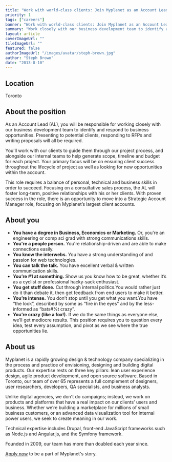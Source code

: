 ```yaml
---
title: "Work with world-class clients: Join Myplanet as an Account Lead"
priority: 1
tags: ["careers"]
banner: "Work with world-class clients: Join Myplanet as an Account Lead"
summary: "Work closely with our business development team to identify and respond to business opportunities."
layout: article
coverImageUrl: ""
tileImageUrl: ""
featured: false
authorImageUrl: "/images/avatar/steph-brown.jpg"
author: "Steph Brown"
date: "2013-8-10"
---
```


## Location ##
Toronto

## About the position ##
As an Account Lead (AL), you will be responsible for working closely with our business development team to identify and respond to business opportunities. Presenting to potential clients, responding to RFPs and writing proposals will all be required.

You'll work with our clients to guide them through our project process, and alongside our internal teams to help generate scope, timeline and budget for each project. Your primary focus will be on ensuring client success throughout the lifecycle of project as well as looking for new opportunities within the account.

This role requires a balance of personal, technical and business skills in order to succeed. Focusing on a consultative sales process, the AL will foster long-term, positive relationships with his or her clients. With proven success in the role, there is an opportunity to move into a Strategic Account Manager role, focusing on Myplanet’s largest client accounts. 

## About you ##
* **You have a degree in Business, Economics or Marketing.** Or, you're an engineering or comp sci grad with strong communications skills.
* **You're a people person.** You're relationship-driven and are able to make connections easily. 
* **You know the interwebs.** You have a strong understanding of and passion for web technologies.
* **You can talk the talk.** You have excellent verbal & written communication skills.
* **You’re #1 at something.** Show us you know how to be great, whether it’s as a cyclist or professional hacky-sack enthusiast.
* **You get stuff done.** Cut through internal politics.You would rather just do it than debate it, then get feedback from end users to make it better.
* **You’re intense.** You don’t stop until you get what you want.You have “the look”, described by some as “fire in the eyes” and by the less-informed as “bats#%t crazy”.
* **You’re crazy (like a fox!).** If we do the same things as everyone else, we’ll get mediocre results. This position requires you to question every idea, test every assumption, and pivot as we see where the true opportunities lie.

## About us ##
Myplanet is a rapidly growing design & technology company specializing in the process and practice of envisioning, designing and building digital products. Our expertise rests on three key pillars: lean user experience design, agile product development, and open source software. Based in Toronto, our team of over 65 represents a full complement of designers, user researchers, developers, QA specialists, and business analysts.

Unlike digital agencies, we don't do campaigns; instead, we work on products and platforms that have a real impact on our clients’ users and business. Whether we’re building a marketplace for millions of small business customers, or an advanced data visualization tool for internal power users, we seek to create meaning in our work. 

Technical expertise includes Drupal, front-end JavaScript frameworks such as Node.js and Angular.js, and the Symfony framework.

Founded in 2009, our team has more than doubled each year since. 

<a href="https://myplanet.wufoo.com/forms/account-lead" target="_blank">Apply now</a> to be a part of Myplanet's story.